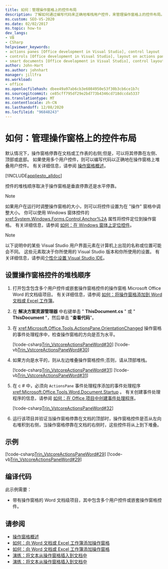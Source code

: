 ```yaml
---
title: 如何：管理操作窗格上的控件布局
description: 了解如何通过编写代码来正确地堆栈用户控件，来管理操作窗格上的控件布局。
ms.custom: SEO-VS-2020
ms.date: 02/02/2017
ms.topic: how-to
dev_langs:
- VB
- CSharp
helpviewer_keywords:
- actions panes [Office development in Visual Studio], control layout
- controls [Office development in Visual Studio], layout on actions panes
- smart documents [Office development in Visual Studio], control layout
author: John-Hart
ms.author: johnhart
manager: jillfra
ms.workload:
- office
ms.openlocfilehash: dbee49a97ab6cb3e6084950e53f30b3cb6ce1b7c
ms.sourcegitcommit: ce85cff795df29e2bd773b4346cd718dccda5337
ms.translationtype: MT
ms.contentlocale: zh-CN
ms.lasthandoff: 12/08/2020
ms.locfileid: "96848243"
---
```

# <a name="how-to-manage-control-layout-on-actions-panes"></a>如何：管理操作窗格上的控件布局
  默认情况下，操作窗格停靠在文档或工作表的右侧;但是，可以将其停靠在左侧、顶部或底部。 如果使用多个用户控件，则可以编写代码以正确地在操作窗格上堆叠用户控件。 有关详细信息，请参阅 [操作窗格概述](../vsto/actions-pane-overview.md)。

 [!INCLUDE[appliesto_alldoc](../vsto/includes/appliesto-alldoc-md.md)]

 控件的堆栈顺序取决于操作窗格是垂直停靠还是水平停靠。

> [!NOTE]
> 如果用户在运行时调整操作窗格的大小，则可以将控件设置为在 "操作" 窗格中调整大小。 你可以使用 Windows 窗体控件的 <xref:System.Windows.Forms.Control.Anchor%2A> 属性将控件定位到操作窗格。 有关详细信息，请参阅 [如何：在 Windows 窗体上定位控件](/dotnet/framework/winforms/controls/how-to-anchor-controls-on-windows-forms)。

> [!NOTE]
> 以下说明中的某些 Visual Studio 用户界面元素在计算机上出现的名称或位置可能会不同。 这些元素取决于你所使用的 Visual Studio 版本和你所使用的设置。 有关详细信息，请参阅[个性化设置 Visual Studio IDE](../ide/personalizing-the-visual-studio-ide.md)。

## <a name="to-set-the-stack-order-of-the-actions-pane-controls"></a>设置操作窗格控件的堆栈顺序

1. 打开包含包含多个用户控件或嵌套操作窗格控件的操作窗格 Microsoft Office Word 的文档级项目。 有关详细信息，请参阅 [如何：将操作窗格添加到 Word 文档或 Excel 工作簿](../vsto/how-to-add-an-actions-pane-to-word-documents-or-excel-workbooks.md)。

2. 在 **解决方案资源管理器** 中右键单击 " **ThisDocument.cs** " 或 " **ThisDocument** "，然后单击 "**查看代码**"。

3. 在 <xref:Microsoft.Office.Tools.ActionsPane.OrientationChanged> 操作窗格的事件处理程序中，检查操作窗格的方向是否为水平。

     [!code-csharp[Trin_VstcoreActionsPaneWord#30](../vsto/codesnippet/CSharp/Trin_VstcoreActionsPaneWordCS/ThisDocument.cs#30)]
     [!code-vb[Trin_VstcoreActionsPaneWord#30](../vsto/codesnippet/VisualBasic/Trin_VstcoreActionsPaneWordVB/ThisDocument.vb#30)]

4. 如果方向是水平的，则从左边堆叠操作窗格控件;否则，请从顶部堆栈。

     [!code-csharp[Trin_VstcoreActionsPaneWord#31](../vsto/codesnippet/CSharp/Trin_VstcoreActionsPaneWordCS/ThisDocument.cs#31)]
     [!code-vb[Trin_VstcoreActionsPaneWord#31](../vsto/codesnippet/VisualBasic/Trin_VstcoreActionsPaneWordVB/ThisDocument.vb#31)]

5. 在 c # 中，必须向 `ActionsPane` 事件处理程序添加的事件处理程序 <xref:Microsoft.Office.Tools.Word.Document.Startup> 。 有关创建事件处理程序的信息，请参阅 [如何：在 Office 项目中创建事件处理程序](../vsto/how-to-create-event-handlers-in-office-projects.md)。

     [!code-csharp[Trin_VstcoreActionsPaneWord#32](../vsto/codesnippet/CSharp/Trin_VstcoreActionsPaneWordCS/ThisDocument.cs#32)]

6. 运行该项目并验证当操作窗格停靠在文档的顶部时，操作窗格控件是否从左向右堆积到右侧，当操作窗格停靠在文档的右侧时，这些控件将从上到下堆叠。

## <a name="example"></a>示例
 [!code-csharp[Trin_VstcoreActionsPaneWord#29](../vsto/codesnippet/CSharp/Trin_VstcoreActionsPaneWordCS/ThisDocument.cs#29)]
 [!code-vb[Trin_VstcoreActionsPaneWord#29](../vsto/codesnippet/VisualBasic/Trin_VstcoreActionsPaneWordVB/ThisDocument.vb#29)]

## <a name="compile-the-code"></a>编译代码
 此示例需要：

- 带有操作窗格的 Word 文档级项目，其中包含多个用户控件或嵌套操作窗格控件。

## <a name="see-also"></a>请参阅
- [操作窗格概述](../vsto/actions-pane-overview.md)
- [如何：向 Word 文档或 Excel 工作簿添加操作窗格](../vsto/how-to-add-an-actions-pane-to-word-documents-or-excel-workbooks.md)
- [如何：向 Word 文档或 Excel 工作簿添加操作窗格](../vsto/how-to-add-an-actions-pane-to-word-documents-or-excel-workbooks.md)
- [演练：将文本从操作窗格插入到文档中](../vsto/walkthrough-inserting-text-into-a-document-from-an-actions-pane.md)
- [演练：将文本从操作窗格插入到文档中](../vsto/walkthrough-inserting-text-into-a-document-from-an-actions-pane.md)
